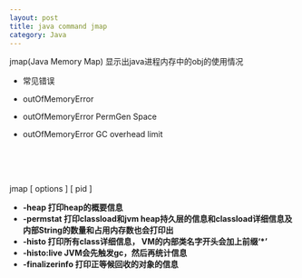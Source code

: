 ```yaml
---
layout: post
title: java command jmap
category: Java
---
```

jmap(Java Memory Map) 显示出java进程内存中的obj的使用情况
<br/>
 
* 常见错误  
*  outOfMemoryError

*  outOfMemoryError  PermGen Space

*  outOfMemoryError  GC overhead limit

   
<br/> <br/> <br/>

jmap [ options ] [ pid ]

* **-heap    打印heap的概要信息** 
* **-permstat 打印classload和jvm heap持久层的信息和classload详细信息及内部String的数量和占用内存数也会打印出**
* **-histo   打印所有class详细信息， VM的内部类名字开头会加上前缀‘*’**
* **-histo:live JVM会先触发gc，然后再统计信息**
* **-finalizerinfo 打印正等候回收的对象的信息**



